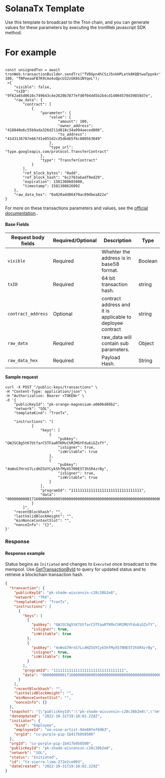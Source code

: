 # SolanaTx Template

Use this template to broadcast to the Tron chain, and you can generate values for these parameters by executing the tronWeb javascript SDK method.

# For example

```shell

const unsignedTxn = await tronWeb.transactionBuilder.sendTrx("TVDGpn4hCSzJ5nkHPLetk8KQBtwaTppnkr", 100, "TNPeeaaFB7K9cmo4uQpcU32zGK8G1NYqeL");
 >{
    "visible": false,
    "txID": "9f62a65d0616c749643c4e2620b7877efd0f04dd5b2b4cd14004570d39858d7e",
    "raw_data": {
        "contract": [
            {
                "parameter": {
                    "value": {
                        "amount": 100,
                        "owner_address": "418840e6c55b9ada326d211d818c34a994aeced808",
                        "to_address": "41d3136787e667d1e055d2cd5db4b5f6c880563049"
                    },
                    "type_url": "type.googleapis.com/protocol.TransferContract"
                },
                "type": "TransferContract"
            }
        ],
        "ref_block_bytes": "0add",
        "ref_block_hash": "6c2763abadf9ed29",
        "expiration": 1581308685000,
        "timestamp": 1581308626092
    },
    "raw_data_hex": "0a020add86470ac89dbea822e"
}
```

For more on these transactions parameters and values, see the [official documentation](https://developers.tron.network/v3.7/reference/walletcreatetransaction)..&#x20;

#### Base Fields <a href="#request-example.1" id="request-example.1"></a>

| Request body fields | Required/Optional | Description                                                | Type    |
| ------------------- | ----------------- | ---------------------------------------------------------- | ------- |
| `visible`           | Required          | Whehter the address is in base58 format.                   | Boolean |
| `txID`              | Required          | 64 bit transaction hash.                                   | string  |
| `contract_address`  | Optional          | contract address and it is applicable to deployee contract | string  |
| `raw_data`          | Required          | raw_data will contain sub parameters.                      | Object  |
| `raw_data_hex`      | Required          | Payload Hash.                                              | String  |

#### Sample request <a href="#sample-request" id="sample-request"></a>

```shell
curl -X POST "/public-keys/transactions" \
-H "Content-Type: application/json" \
-H "Authorization: Bearer <TOKEN>" \
-d '{
    "publicKeyId": "pk-orange-magnesium-a0606d08b2",
    "network": "SOL",
    "templateKind": "TronTx",

    "instructions": "[
            {
                "keys": [
                    {
                        "pubkey": "GWJSC8g5tK7UtfarC5TFaaRTKMvChMJMGYFdu6iGZxfY",
                        "isSigner": true,
                        "isWritable": true
                    },
                    {
                        "pubkey": "4oWsG7HrnS7LcdHZSUYCyk5hfMyX57N9E5T3hSR4zrBy",
                        "isSigner": true,
                        "isWritable": true
                    }
                ],
                "programId": "11111111111111111111111111111111",
                "data": "00000000001716000000000050000000000000000000000000000000000000000000000000000000000000000000000000000000"
            }
        ]",
    "recentBlockhash": "",
    "lastValidBlockHeight": "",
    "minNonceContextSlot": "",
    "nonceInfo": "{}",
}'
```

### Response <a href="#response" id="response"></a>

#### Response example <a href="#response-example" id="response-example"></a>

Status begins as `Initiated` and changes to `Executed` once broadcast to the mempool. Use [GetTransactionById](../gettransactionbyid.md) to query for updated status and to retrieve a blockchain transaction hash.

```json
{
  "transaction": {
    "publicKeyId": "pk-shade-wisconsin-c28c38b2e8",
    "network": "TRX",
    "templateKind": "TronTx",
    "instructions": [
      {
        "keys": [
          {
            "pubkey": "GWJSC8g5tK7UtfarC5TFaaRTKMvChMJMGYFdu6iGZxfY",
            "isSigner": true,
            "isWritable": true
          },
          {
            "pubkey": "4oWsG7HrnS7LcdHZSUYCyk5hfMyX57N9E5T3hSR4zrBy",
            "isSigner": true,
            "isWritable": true
          }
        ],
        "programId": "11111111111111111111111111111111",
        "data": "00000000001716000000000050000000000000000000000000000000000000000000000000000000000000000000000000000000"
      }
    ],
    "recentBlockhash": "",
    "lastValidBlockHeight": "",
    "minNonceContextSlot": "",
    "nonceInfo": {}
  },
  "snapshot": "{\"publicKeyId\":\"pk-shade-wisconsin-c28c38b2e8\",\"network\":\"TRX\",\"templateKind\":\"TronTx\",\"instructions\":\"[]\",\"recentBlockhash\":\"\",\"lastValidBlockHeight\":\"\",\"minNonceContextSlot\":\"\",\"nonceInfo\":\"{}\"\"}",
  "dateUpdated": "2022-10-31T19:10:02.228Z",
  "initiator": {
    "kind": "Employee",
    "employeeId": "oe-nine-artist-9de60fef6963",
    "orgId": "cu-purple-pip-1b417b958500"
  },
  "orgId": "cu-purple-pip-1b417b958500",
  "publicKeyId": "pk-shade-wisconsin-c28c38b2e8",
  "network": "SOL",
  "status": "Initiated",
  "id": "tx-sierra-lima-272e2ce093",
  "dateCreated": "2022-10-31T19:10:02.229Z"
}
```
